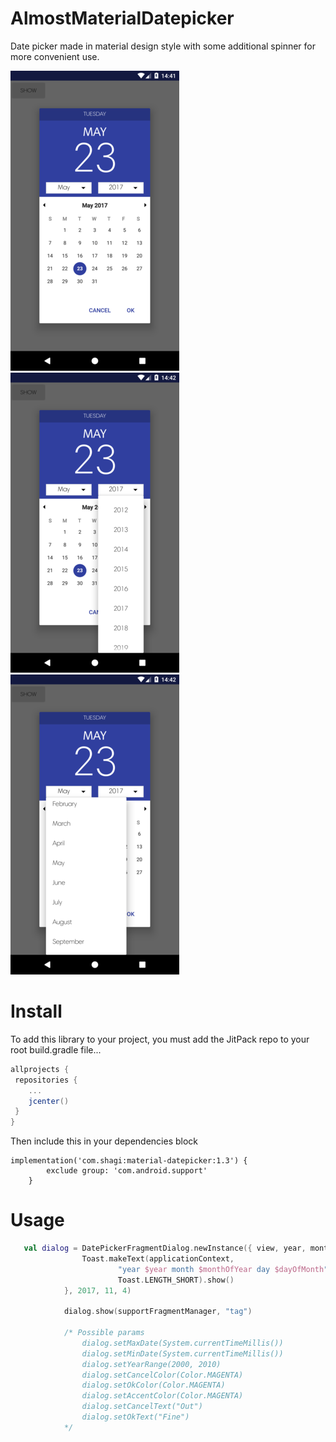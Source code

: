 # AlmostMaterialDatepicker

Date picker made in material design style with some additional spinner for more convenient use.

![screenshot](screenshot_1.png) ![screenshot](screenshot_2.png) ![screenshot](screenshot_3.png)

# Install
To add this library to your project, you must add the JitPack repo to your root build.gradle file...

```groovy
allprojects {
 repositories {
    ...
    jcenter()
 }
}
```

Then include this in your dependencies block

```
implementation('com.shagi:material-datepicker:1.3') {
        exclude group: 'com.android.support'
    }
```

# Usage

```kotlin
   val dialog = DatePickerFragmentDialog.newInstance({ view, year, monthOfYear, dayOfMonth ->
                Toast.makeText(applicationContext,
                        "year $year month $monthOfYear day $dayOfMonth",
                        Toast.LENGTH_SHORT).show()
            }, 2017, 11, 4)

            dialog.show(supportFragmentManager, "tag")

            /* Possible params
                dialog.setMaxDate(System.currentTimeMillis())
                dialog.setMinDate(System.currentTimeMillis())
                dialog.setYearRange(2000, 2010)
                dialog.setCancelColor(Color.MAGENTA)
                dialog.setOkColor(Color.MAGENTA)
                dialog.setAccentColor(Color.MAGENTA)
                dialog.setCancelText("Out")
                dialog.setOkText("Fine")
            */
```
